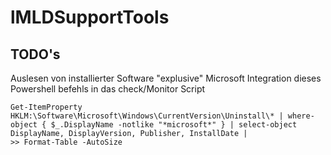 # lMLDSupportTools

## TODO's
Auslesen von installierter Software "explusive" Microsoft 
Integration dieses Powershell befehls in das check/Monitor Script 
```
Get-ItemProperty HKLM:\Software\Microsoft\Windows\CurrentVersion\Uninstall\* | where-object { $_.DisplayName -notlike "*microsoft*" } | select-object DisplayName, DisplayVersion, Publisher, InstallDate |
>> Format-Table -AutoSize
```
